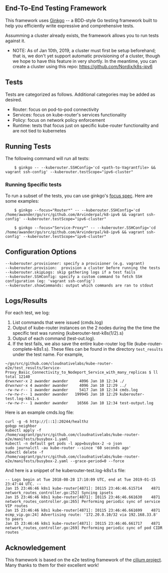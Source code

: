 ## End-To-End Testing Framework

This framework uses [Ginkgo](https://onsi.github.io/ginkgo/#getting-ginkgo) -- a BDD-style Go testing framework built to help you efficiently write expressive and comprehensive tests.

Assumming a cluster already exists, the framework allows you to run tests against it. 
- NOTE: As of Jan 10th, 2019, a cluster must first be setup beforehand; that is, we don't yet support automatic provisioning of a cluster, though we hope to have this feature in very shortly. In the meantime, you can create a cluster using this repo: https://github.com/Nordix/k8s-ipv6

## Tests

Tests are categorized as follows. Additional categories may be added as desired.

- Router: focus on pod-to-pod connectivity
- Services: focus on kube-router's services functionality
- Policy: focus on network policy enforcement
- Runtime: tests that focus just on specific kube-router functionality and are not tied to kubernetes

## Running Tests

The following command will run all tests: 


        $ ginkgo -- --kuberouter.SSHConfig='cd <path-to-Vagrantfile> && vagrant ssh-config' --kuberouter.testScope="ipv6-cluster"


### Running Specific tests

To run a subset of the tests, you can use ginkgo's [focus spec](https://onsi.github.io/ginkgo/#focused-specs). Here are some examples:

        $ ginkgo --focus="Router*" -- --kuberouter.SSHConfig='cd /home/awander/go/src/github.com/Arvinderpal/k8-ipv6 && vagrant ssh-config' --kuberouter.testScope="ipv6-cluster"

        $ ginkgo --focus="Service-Proxy*" -- --kuberouter.SSHConfig='cd /home/awander/go/src/github.com/Arvinderpal/k8-ipv6 && vagrant ssh-config' --kuberouter.testScope="ipv6-cluster"  

## Configuration Options
```
--kuberouter.provisioner: specify a provisioner (e.g. vagrant)
--kuberouter.provision:  provision a cluster before running the tests
--kuberouter.skipLogs: skip gathering logs if a test fails
--kuberouter.SSHConfig: specify a custom command to fetch SSH configuration (eg: 'vagrant ssh-config')
--kuberouter.showCommands: output which commands are ran to stdout
```
## Logs/Results

For each test, we log:
1. List commands that were issued (cmds.log) 
2. Output of kube-router instances on the 2 nodes during the the time the specific test was running (kuberouter-test-k8s(1/2).s) 
3. Output of each command (test-out.log). 
4. If the test fails, we also save the entire kube-router log file (kube-router-complete-k8s1.s). 
These files can be found in the directory `test_results` under the test name. For example,

```
~/go/src/github.com/cloudnativelabs/kube-router-e2e/test_results/Service-Proxy_Basic_Connectivity_to_Nodeport_Service_with_many_replicas $ ll
total 12140
drwxrwxr-x 2 awander awander     4096 Jan 10 12:34 ./
drwxrwxr-x 4 awander awander     4096 Jan 10 12:29 ../
-rw-rw-r-- 1 awander awander     5417 Jan 10 12:34 cmds.log
-rw-rw-r-- 1 awander awander   199945 Jan 10 12:29 kuberouter-test.log-k8s1.s
-rw-rw-r-- 1 awander awander    16566 Jan 10 12:34 test-output.log
```

Here is an example cmds.log file:
```
curl -g -6 http://[::1]:20244/healthz
gobgp neighbor
kubectl apply -f  /home/vagrant/go/src/github.com/cloudnativelabs/kube-router-e2e/manifests/busybox-1.yaml
kubectl -n default get pods -l app=busybox-2 -o json
sudo journalctl -au kube-router --since '60 seconds ago'
kubectl delete -f  /home/vagrant/go/src/github.com/cloudnativelabs/kube-router-e2e/manifests/busybox-2.yaml --grace-period=0 --force
```

And here is a snippet of he kuberouter-test.log-k8s1.s file:
```
-- Logs begin at Tue 2018-08-28 17:10:09 UTC, end at Tue 2019-01-15 23:47:44 UTC. --
Jan 15 23:46:46 k8s1 kube-router[4871]: I0115 23:46:46.615714    4871 network_routes_controller.go:252] Syncing ipsets
Jan 15 23:46:46 k8s1 kube-router[4871]: I0115 23:46:46.661630    4871 network_routes_controller.go:265] Performing periodic sync of service VIP routes
Jan 15 23:46:46 k8s1 kube-router[4871]: I0115 23:46:46.661699    4871 ecmp_vip.go:24] Advertising route: '172.20.0.10/32 via 192.168.33.8' to peers
Jan 15 23:46:46 k8s1 kube-router[4871]: I0115 23:46:46.661717    4871 network_routes_controller.go:269] Performing periodic sync of pod CIDR routes
```


## Acknowledgement

This framework is based on the e2e testing framework of the [cilium project](https://github.com/cilium/cilium/tree/master/test). Many thanks to them for their excellent work!
